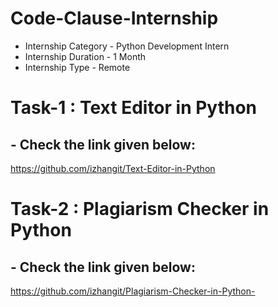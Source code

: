 # Code-Clause-Internship

- Internship Category - Python Development Intern
- Internship Duration - 1 Month
- Internship Type - Remote

# Task-1 : Text Editor in Python
 
 ## - Check the link given below:
 https://github.com/izhangit/Text-Editor-in-Python
 
 
 
 # Task-2 : Plagiarism Checker in Python
 
  ## - Check the link given below:
  https://github.com/izhangit/Plagiarism-Checker-in-Python-
 


